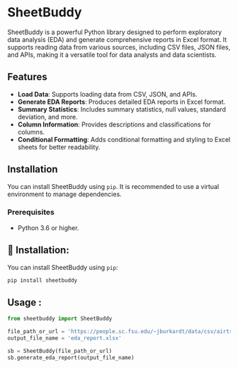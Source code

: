 # SheetBuddy

SheetBuddy is a powerful Python library designed to perform exploratory data analysis (EDA) and generate comprehensive reports in Excel format. It supports reading data from various sources, including CSV files, JSON files, and APIs, making it a versatile tool for data analysts and data scientists.

## Features

- **Load Data**: Supports loading data from CSV, JSON, and APIs.
- **Generate EDA Reports**: Produces detailed EDA reports in Excel format.
- **Summary Statistics**: Includes summary statistics, null values, standard deviation, and more.
- **Column Information**: Provides descriptions and classifications for columns.
- **Conditional Formatting**: Adds conditional formatting and styling to Excel sheets for better readability.

## Installation

You can install SheetBuddy using `pip`. It is recommended to use a virtual environment to manage dependencies.

### Prerequisites

- Python 3.6 or higher.

## 🔗 Installation:

You can install SheetBuddy using `pip`:

```bash
pip install sheetbuddy
```
## Usage :



```python
from sheetbuddy import SheetBuddy

file_path_or_url = 'https://people.sc.fsu.edu/~jburkardt/data/csv/airtravel.csv'
output_file_name = 'eda_report.xlsx'

sb = SheetBuddy(file_path_or_url)
sb.generate_eda_report(output_file_name) 

```


